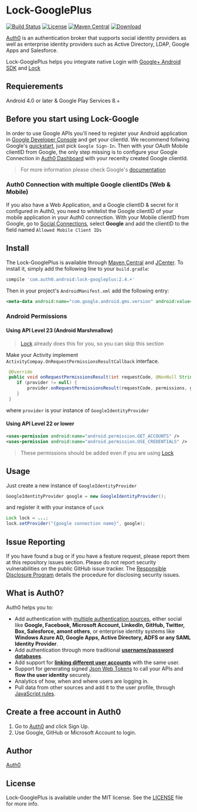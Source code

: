# Lock-GooglePlus

[![Build Status](https://travis-ci.org/auth0/Lock-GooglePlus.Android.svg?branch=master)](https://travis-ci.org/auth0/Lock-GooglePlus.Android)
[![License](http://img.shields.io/:license-mit-blue.svg?style=flat)](http://doge.mit-license.org)
[![Maven Central](https://img.shields.io/maven-central/v/com.auth0.android/lock-googleplus.svg)](http://search.maven.org/#browse%7C-2009911249)
[ ![Download](https://api.bintray.com/packages/auth0/lock-android/lock-googleplus/images/download.svg) ](https://bintray.com/auth0/lock-android/lock-googleplus/_latestVersion)

[Auth0](https://auth0.com) is an authentication broker that supports social identity providers as well as enterprise identity providers such as Active Directory, LDAP, Google Apps and Salesforce.

Lock-GooglePlus helps you integrate native Login with [Google+ Android SDK](https://developers.google.com/+/mobile/android/) and [Lock](https://auth0.com/lock)

## Requierements

Android 4.0 or later & Google Play Services 8.+

## Before you start using Lock-Google

In order to use Google APIs you'll need to register your Android application in [Google Developer Console](https://console.developers.google.com/project) and get your clientId.
We recommend follwing Google's [quickstart](https://developers.google.com/mobile/add?platform=android), just pick `Google Sign-In`. Then with your OAuth Mobile clientID from Google, the only step missing is to configure your Google Connection in [Auth0 Dashboard](https://manage.auth0.com/#/connections/social) with your recenlty created Google clientId.


> For more information please check Google's [documentation](https://developers.google.com/identity/sign-in/android/)

### Auth0 Connection with multiple Google clientIDs (Web & Mobile)

If you also have a Web Application, and a Google clientID & secret for it configured in Auth0, you need to whitelist the Google clientID of your mobile application in your Auth0 connection. With your Mobile clientID from Google, go to [Social Connections](https://manage.auth0.com/#/connections/social), select **Google** and add the clientID to the field named `Allowed Mobile Client IDs`

## Install

The Lock-GooglePlus is available through [Maven Central](http://search.maven.org) and [JCenter](https://bintray.com/bintray/jcenter). To install it, simply add the following line to your `build.gradle`:

```gradle
compile 'com.auth0.android:lock-googleplus:2.4.+'
```

Then in your project's `AndroidManifest.xml` add the following entry:

```xml
<meta-data android:name="com.google.android.gms.version" android:value="@integer/google_play_services_version" />
```

### Android Permissions

#### Using API Level 23 (Android Marshmallow)

> [Lock](https://github.com/auth0/Lock.Android) already does this for you, so you can skip this section

Make your Activity implement `ActivityCompay.OnRequestPermissionsResultCallback` interface.

```java
 @Override
 public void onRequestPermissionsResult(int requestCode, @NonNull String[] permissions, @NonNull int[] grantResults) {
    if (provider != null) {
        provider.onRequestPermissionsResult(requestCode, permissions, grantResults);
    }
 }
```

where `provider` is your instance of `GoogleIdentityProvider`

#### Using API Level 22 or lower

```xml
<uses-permission android:name="android.permission.GET_ACCOUNTS" />
<uses-permission android:name="android.permission.USE_CREDENTIALS" />
```

> These permissions should be added even if you are using [Lock](https://github.com/auth0/Lock.Android)

## Usage

Just create a new instance of `GoogleIdentityProvider`

```java
GoogleIdentityProvider google = new GoogleIdentityProvider();
```

and register it with your instance of `Lock`

```java
Lock lock = ...;
lock.setProvider("{google connection name}", google);
```

## Issue Reporting

If you have found a bug or if you have a feature request, please report them at this repository issues section. Please do not report security vulnerabilities on the public GitHub issue tracker. The [Responsible Disclosure Program](https://auth0.com/whitehat) details the procedure for disclosing security issues.

## What is Auth0?

Auth0 helps you to:

* Add authentication with [multiple authentication sources](https://docs.auth0.com/identityproviders), either social like **Google, Facebook, Microsoft Account, LinkedIn, GitHub, Twitter, Box, Salesforce, amont others**, or enterprise identity systems like **Windows Azure AD, Google Apps, Active Directory, ADFS or any SAML Identity Provider**.
* Add authentication through more traditional **[username/password databases](https://docs.auth0.com/mysql-connection-tutorial)**.
* Add support for **[linking different user accounts](https://docs.auth0.com/link-accounts)** with the same user.
* Support for generating signed [Json Web Tokens](https://docs.auth0.com/jwt) to call your APIs and **flow the user identity** securely.
* Analytics of how, when and where users are logging in.
* Pull data from other sources and add it to the user profile, through [JavaScript rules](https://docs.auth0.com/rules).

## Create a free account in Auth0

1. Go to [Auth0](https://auth0.com) and click Sign Up.
2. Use Google, GitHub or Microsoft Account to login.

## Author

[Auth0](auth0.com)

## License

Lock-GooglePlus is available under the MIT license. See the [LICENSE](LICENSE) file for more info.
